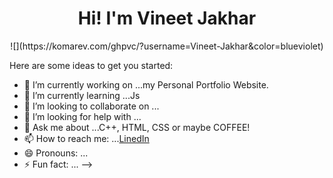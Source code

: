 
<h1 align="center">Hi! I'm Vineet Jakhar</h1>

<p align="center">![](https://komarev.com/ghpvc/?username=Vineet-Jakhar&color=blueviolet) </p>

Here are some ideas to get you started:

- 🔭 I’m currently working on ...my Personal Portfolio Website.
- 🌱 I’m currently learning ...Js
- 👯 I’m looking to collaborate on ...
- 🤔 I’m looking for help with ...
- 💬 Ask me about ...C++, HTML, CSS or maybe COFFEE!
- 📫 How to reach me: ...[LinedIn](https://www.linkedin.com/in/vineetjakhar/)
- 😄 Pronouns: ...
- ⚡ Fun fact: ...
-->
